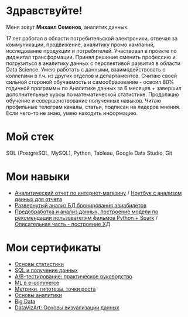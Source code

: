 # Здравствуйте!

Меня зовут **Михаил Семенов**, аналитик данных.

17 лет работал в области потребительской электроники, отвечал за коммуникации, продвижение, аналитику промо кампаний, исследование продукции и потребителей. Участвовал в проекте по диджитал трансформации. Принял решиние сменить профессию и погрузиться в аналитику данных c перспективой развития в области Data Science.  Умею работать с данными, взаимодействовать с коллегами в т.ч. из других отделов и департаментов. Считаю своей сильной стороной обучаемость и самообразование -  освоил 80% годичной программы по Аналитике данных за 6 месяцев + завершил дополнительные курсы по математической статистике. Продолжаю обучение и совершенствование полученных навыков. Читаю профильные телеграм каналы, статьи, подписан на лидеров мнения. Если чего-то не знаю, умею находить информацию.

# Мой стек

SQL (PostgreSQL, MySQL), Python, Tableau, Google Data Studio, Git

# Мои навыки
- [Аналитический отчет по интернет-магазину](https://docs.google.com/document/d/18KIY0002QfkTYY9ckSIRzBlKE4k-Mo1sVZqMxs8MrYE/edit?usp=sharing) / [Ноутбук с анализом данных для отчета](https://colab.research.google.com/drive/109XE7lvq6b8uA0Okj2h9j0Wpl4vuvXPk?usp=sharing)
- [Развернутый анализ БД бронирования авиабилетов](https://github.com/semenov-mikhail/portfolio/blob/main/final_work_sql_msemenov.pdf)
- [Предобработка и анализ данных, построение модели по рекомендации пользователям фильмов Python + Spark](https://colab.research.google.com/drive/1rMMrt4pzHt-tb9wUcGaxZxjPpJqtjQcY?usp=sharing) / [Описательная часть - построение ХД](https://docs.google.com/document/d/1RmbIFfFbwch-nVOV_Ao9S-L7Az1XqvwKzea0D1dbX8E/edit?usp=sharing)

# Мои сертификаты

- [Основы статистики](https://github.com/semenov-mikhail/portfolio/blob/main/stepik-certificate-76-edc5082_statistics_Msemenov.pdf)
- [SQL и получение данных](https://github.com/semenov-mikhail/portfolio/blob/main/sql_cert_msemenov.pdf)
- [A/B-тестирование: практическое руководство](https://github.com/semenov-mikhail/portfolio/blob/main/cert_ab_tests_Semenov.pdf)
- [ML в e-commerce](https://github.com/semenov-mikhail/portfolio/blob/main/DWthon_ML_ecommerce_msemenov.pdf)
- [Метрики, гипотезы, точки роста](https://github.com/semenov-mikhail/portfolio/blob/main/certificate_metrics_semenov.pdf)
- [Основы аналитики](https://github.com/semenov-mikhail/portfolio/blob/main/analytics_basics_cert_msemenov.pdf)
- [Big Data](https://github.com/semenov-mikhail/portfolio/blob/main/bigdata_certificate_MSemenov.pdf)
- [DataVizArt: Основы визуализации данных](https://github.com/semenov-mikhail/portfolio/blob/main/cert_Semenov_DataViz.pdf)
